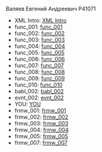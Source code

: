 Валяев Евгений Андреевич P41071

- XML Intro: [XML Intro](https://github.com/Valyay/itmo_xml)
- func_001: [func_001](https://github.com/Valyay/Valyay.github.io/blob/master/func_001.js)
- func_002: [func_002](https://github.com/Valyay/Valyay.github.io/blob/master/func_002.js)
- func_003: [func_003](https://kodaktor.ru/func_b8e3a)
- func_004: [func_004](https://kodaktor.ru/func_10da7)
- func_005: [func_005](https://kodaktor.ru/func_9eb80)
- func_006: [func_006](https://kodaktor.ru/func_b60c6)
- func_007: [func_007](https://kodaktor.ru/func_192fe)
- func_008: [func_008](https://kodaktor.ru/func_09bab)
- func_009: [func_009](https://kodaktor.ru/func_6453d)
- func_010: [func_010](https://github.com/Valyay/Valyay.github.io/blob/master/func_010.js)
- babl_002: [babl_002](https://kodaktor.ru/bind02032018_1ccf9)
- evnt_002: [evnt_002](https://kodaktor.ru/custom_8cfe6)
- YOU: [YOU](https://github.com/Valyay/Valyay.github.io/tree/master/you-master)
- frmw_001: [frmw_001](https://github.com/Valyay/Valyay.github.io/tree/master/frmw_001)
- frmw_002: [frmw_002](https://github.com/Valyay/Valyay.github.io/tree/master/frmw_002)
- frmw_003: [frmw_003](https://github.com/Valyay/Valyay.github.io/tree/master/frmw_003)
- frmw_004: [frmw_004](https://github.com/Valyay/Valyay.github.io/tree/master/frmw_004)
- frmw_005: [frmw_005](https://github.com/Valyay/Valyay.github.io/tree/master/frmw_005)
- frmw_007: [frmw_007](https://github.com/Valyay/Valyay.github.io/tree/master/frmw_007)
